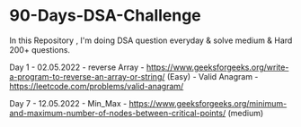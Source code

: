 # 90-Days-DSA-Challenge
In this Repository , I'm doing DSA question everyday &amp; solve medium &amp; Hard 200+ questions.

Day 1 - 02.05.2022 - reverse Array - https://www.geeksforgeeks.org/write-a-program-to-reverse-an-array-or-string/ 
  (Easy)           - Valid Anagram - https://leetcode.com/problems/valid-anagram/


Day 7 - 12.05.2022 - Min_Max - https://www.geeksforgeeks.org/minimum-and-maximum-number-of-nodes-between-critical-points/ (medium)
